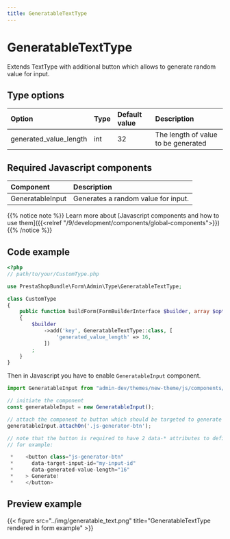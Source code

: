 ```yaml
---
title: GeneratableTextType
---
```


# GeneratableTextType

Extends TextType with additional button which allows to generate random value for input.

## Type options

| Option                 | Type | Default value | Description                                                                                                            |
|:-----------------------|:-----|:--------------|:-----------------------------------------------------------------------------------------------------------------------|
| generated_value_length | int  | 32            | The length of value to be generated                                                                                 |

## Required Javascript components

| Component                                                             | Description                         |
|:----------------------------------------------------------------------|:------------------------------------|
| GeneratableInput | Generates a random value for input. |

{{% notice note %}}
Learn more about [Javascript components and how to use them]({{<relref "/9/development/components/global-components">}})
{{% /notice %}}

## Code example

```php
<?php
// path/to/your/CustomType.php

use PrestaShopBundle\Form\Admin\Type\GeneratableTextType;

class CustomType
{
    public function buildForm(FormBuilderInterface $builder, array $options)
    {
        $builder
            ->add('key', GeneratableTextType::class, [
                'generated_value_length' => 16,
            ])
        ;
    }
}
```

Then in Javascript you have to enable `GeneratableInput` component.

```js
import GeneratableInput from "admin-dev/themes/new-theme/js/components/generatable-input";

// initiate the component
const generatableInput = new GeneratableInput();

// attach the component to button which should be targeted to generate random value on click.
generatableInput.attachOn('.js-generator-btn');

// note that the button is required to have 2 data-* attributes to define input target and value length.
// for example:

 *    <button class="js-generator-btn"
 *      data-target-input-id="my-input-id"
 *      data-generated-value-length="16"
 *    > Generate!
 *    </button>
```

## Preview example

{{< figure src="../img/generatable_text.png" title="GeneratableTextType rendered in form example" >}}
